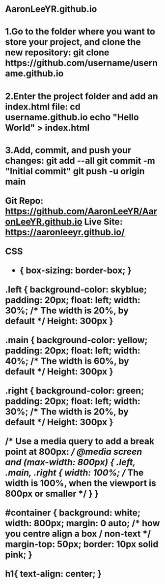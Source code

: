 # AaronLeeYR.github.io

<h1>1.Go to the folder where you want to store your project, and clone the new repository:
git clone https://github.com/username/username.github.io

<h1>2.Enter the project folder and add an index.html file:
cd username.github.io
echo "Hello World" > index.html

<h1>3.Add, commit, and push your changes:
git add --all
git commit -m "Initial commit"
git push -u origin main

Git Repo:   https://github.com/AaronLeeYR/AaronLeeYR.github.io
Live Site:  https://aaronleeyr.github.io/


CSS

* {
  box-sizing: border-box;
}

.left {
  background-color: skyblue;
  padding: 20px;
  float: left;
  width: 30%; /* The width is 20%, by default */
  Height: 300px
}

.main {
  background-color: yellow;
  padding: 20px;
  float: left;
  width: 40%; /* The width is 60%, by default */
  Height: 300px
}

.right {
  background-color: green;
  padding: 20px;
  float: left;
  width: 30%; /* The width is 20%, by default */
  Height: 300px
}

/* Use a media query to add a break point at 800px: */
@media screen and (max-width: 800px) {
  .left, .main, .right {
    width: 100%; /* The width is 100%, when the viewport is 800px or smaller */
  }
}

#container {
  background: white;
  width: 800px;
  margin: 0 auto; /* how you centre align a box 
                     / non-text */
  margin-top: 50px;
  border: 10px solid pink;
}

h1{
  text-align: center;
}
